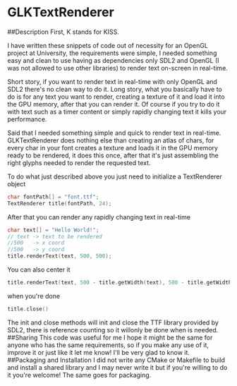 # GLKTextRenderer
##Description
First, K stands for KISS.

I have written these snippets of code out of necessity for an OpenGL project at University, the requirements were simple, I needed something easy and clean to use having as dependencies only SDL2 and OpenGL (I was not allowed to use other libraries) to render text on-screen in real-time.

Short story, if you want to render text in real-time with only OpenGL and SDL2 there's no clean way to do it.
Long story, what you basically have to do is for any text you want to render, creating a texture of it and load it into the GPU memory, after that you can render it. Of course if you try to do it with text such as a timer content or simply rapidly changing text it kills your performance.

Said that I needed something simple and quick to render text in real-time.
GLKTextRenderer does nothing else than creating an atlas of chars, for every char in your font creates a texture and loads it in the GPU memory ready to be rendered, it does this once, after that it's just assembling the right glyphs needed to render the requested text.

To do what just described above you just need to initialize a TextRenderer object
```C++
char fontPath[] = "font.ttf";
TextRenderer title(fontPath, 24);
```
After that you can render any rapidly changing text in real-time
```C++
char text[] = "Hello World!";
// text -> text to be rendered
//500   -> x coord
//500   -> y coord
title.renderText(text, 500, 500);
```
You can also center it
```C++
title.renderText(text, 500 - title.getWidth(text), 500 - title.getWidth(text));
```
when you're done
```C++
title.close()
```
The init and close methods will init and close the TTF library provided by SDL2, there is reference counting so it willonly be done when is needed.
##Sharing
This code was useful for me I hope it might be the same for anyone who has the same requirements, so if you make any use of it, improve it or just like it let me know! I'll be very glad to know it.
##Packaging and Installation
I did not write any CMake or Makefile to build and install a shared library and I may never write it but if you're willing to do it you're welcome! The same goes for packaging.
